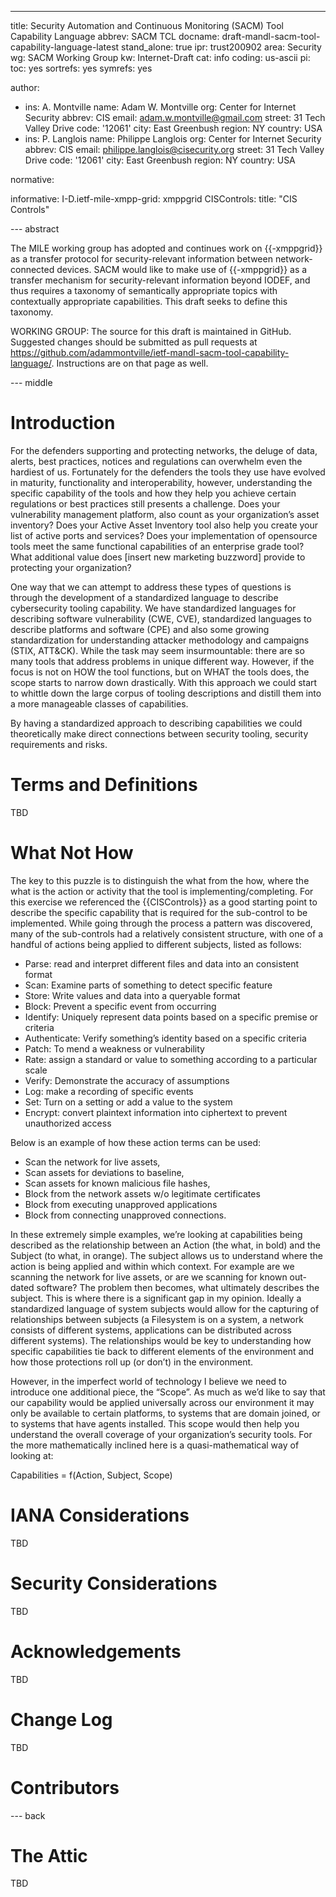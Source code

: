 ---
title: Security Automation and Continuous Monitoring (SACM) Tool Capability Language
abbrev: SACM TCL
docname: draft-mandl-sacm-tool-capability-language-latest
stand_alone: true
ipr: trust200902
area: Security
wg: SACM Working Group
kw: Internet-Draft
cat: info
coding: us-ascii
pi:
  toc: yes
  sortrefs: yes
  symrefs: yes

author:
- ins: A. Montville
  name: Adam W. Montville
  org: Center for Internet Security
  abbrev: CIS
  email: adam.w.montville@gmail.com
  street: 31 Tech Valley Drive
  code: '12061'
  city: East Greenbush
  region: NY
  country: USA
- ins: P. Langlois
  name: Philippe Langlois
  org: Center for Internet Security
  abbrev: CIS
  email: philippe.langlois@cisecurity.org
  street: 31 Tech Valley Drive
  code: '12061'
  city: East Greenbush
  region: NY
  country: USA


normative:


informative:
  I-D.ietf-mile-xmpp-grid: xmppgrid
  CISControls:
    title: "CIS Controls"



--- abstract

The MILE working group has adopted and continues work on {{-xmppgrid}} as a transfer protocol for security-relevant information between network-connected devices. SACM would like to make use of {{-xmppgrid}} as a transfer mechanism for security-relevant information beyond IODEF, and thus requires a taxonomy of semantically appropriate topics with contextually appropriate capabilities. This draft seeks to define this taxonomy.

WORKING GROUP: The source for this draft is maintained in GitHub.  Suggested changes should be submitted as pull requests at https://github.com/adammontville/ietf-mandl-sacm-tool-capability-language/.  Instructions are on that page as well.

--- middle


# Introduction

For the defenders supporting and protecting networks, the deluge of data, alerts, best practices, notices and regulations can overwhelm even the hardiest of us. Fortunately for the defenders the tools they use have evolved in maturity, functionality and interoperability, however, understanding the specific  capability of the tools and how they help you achieve certain regulations or best practices still presents a challenge. Does your vulnerability management platform, also count as your organization’s asset inventory? Does your Active Asset Inventory tool also help you create your list of active ports and services?  Does your implementation of opensource tools meet the same functional capabilities of an enterprise grade tool? What additional value does [insert new marketing buzzword] provide to protecting your organization?

One way that we can attempt to address these types of questions is through the development of a standardized language to describe cybersecurity tooling capability. We have standardized languages for describing software vulnerability (CWE, CVE), standardized languages to describe platforms and software (CPE) and also some growing standardization for understanding attacker methodology and campaigns (STIX, ATT&CK).  While the task may seem insurmountable: there are so many tools that address problems in unique different way. However, if the focus is not on HOW the tool functions, but on WHAT the tools does, the scope starts to narrow down drastically. With this approach we could start to whittle down the large corpus of tooling descriptions and distill them into a more manageable classes of capabilities.

By having a standardized approach to describing capabilities we could theoretically make direct connections between security tooling, security requirements and risks.

# Terms and Definitions

TBD

# What Not How

The key to this puzzle is to distinguish the what from the how, where the what is the action or activity that the tool is implementing/completing. For this exercise we referenced the {{CISControls}} as a good starting point to describe the specific capability that is required for the sub-control to be implemented. While going through the process a pattern was discovered, many of the sub-controls had a relatively consistent structure, with one of a handful of actions being applied to different subjects, listed as follows:

* Parse: read and interpret different files and data into an consistent format
* Scan: Examine parts of something to detect specific feature
* Store: Write values and data into a queryable format
* Block: Prevent a specific event from occurring
* Identify: Uniquely represent data points based on a specific premise or criteria
* Authenticate: Verify something’s identity based on a specific criteria
* Patch: To mend a weakness or vulnerability
* Rate: assign a standard or value to something according to a particular scale
* Verify: Demonstrate the accuracy of assumptions
* Log: make a recording of specific  events
* Set: Turn on a setting or add a value to the system
* Encrypt: convert plaintext information into ciphertext to prevent unauthorized access

Below is an example of how these action terms can be used:

* Scan the network for live assets,
* Scan assets for deviations to baseline,
* Scan assets for known malicious file hashes,
* Block from the network assets w/o legitimate certificates
* Block from executing unapproved applications
* Block from connecting unapproved connections.

In these extremely simple examples, we’re looking at capabilities being described as the relationship between an Action (the what, in bold) and the Subject (to what, in orange).  The subject allows us to understand where the action is being applied and within which context. For example are we scanning the network for live assets, or are we scanning for known out-dated software? The problem then becomes, what ultimately describes the subject. This is where there is a significant gap in my opinion. Ideally a standardized language of system subjects would allow for the capturing of relationships between subjects (a Filesystem is on a system, a network consists of different systems, applications can be distributed across different systems).  The relationships would be key to understanding how specific capabilities tie back to different elements of the environment and how those protections roll up (or don’t) in the environment.

However, in the imperfect world of technology I believe we need to introduce one additional piece, the “Scope”. As much as we’d like to say that our capability would be applied universally across our environment it may only be available to certain platforms, to systems that are domain joined, or to systems that have agents installed. This scope would then help you understand the overall coverage of your organization’s security tools.   For the more mathematically inclined here is a quasi-mathematical way of looking at:

Capabilities = f(Action, Subject, Scope)


#  IANA Considerations

TBD

#  Security Considerations

TBD

#  Acknowledgements

TBD

#  Change Log

TBD

# Contributors

--- back

# The Attic

TBD
